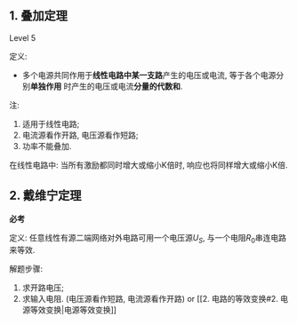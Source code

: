 

## 1. 叠加定理
Level 5

定义: 
+ 多个电源共同作用于**线性电路中某一支路**产生的电压或电流, 等于各个电源分别**单独作用**
时产生的电压或电流**分量的代数和**. 

注: 
1. 适用于线性电路; 
2. 电流源看作开路, 电压源看作短路; 
3. 功率不能叠加. 

在线性电路中: 当所有激励都同时增大或缩小K倍时, 响应也将同样增大或缩小K倍. 

## 2. 戴维宁定理  
**必考**

定义: 任意线性有源二端网络对外电路可用一个电压源$U_S$, 与一个电阻$R_0$串连电路来等效. 

解题步骤: 
1. 求开路电压; 
2. 求输入电阻. (电压源看作短路, 电流源看作开路)
or [[2. 电路的等效变换#2. 电源等效变换|电源等效变换]]